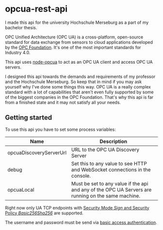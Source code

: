 # opcua-rest-api

I made this api for the university Hochschule Merseburg as a part of my bachelor thesis.

OPC Unified Architecture (OPC UA) is a cross-platform, open-source standard for data exchange from sensors to cloud applications developed by the [OPC Foundation](https://opcfoundation.org/). It's one of the most important standards for Industry 4.0.


This api uses [node-opcua](https://node-opcua.github.io/) to act as an OPC UA client and access OPC UA servers.

I designed this api towards the demands and requirements of my professor and the Hochschule Merseburg. So keep that in mind if you may ask yourself why I've done some things this way. 
OPC UA is a really complex standard with a lot of capabilities that aren't even fully supported by some of the biggest companies in the OPC Foundation. That's why this api is far from a finished state and it may not satisfy all your needs.


## Getting started
To use this api you have to set some process variables:

| Name | Description |
| ----------- | ----------- |
| opcuaDiscoveryServerUrl | URL to the OPC UA Discovery Server |
| debug | Set this to any value to see HTTP and WebSocket connections in the console. |
| opcuaLocal | Must be set to any value if the api and any of the OPC UA Servers are running on the same machine. |

Right now only UA TCP endpoints with [Security Mode *Sign* and Security Policy *Basic256Sha256*](https://documentation.unified-automation.com/uagateway/1.5.1/html/L2UaDiscoveryConnect.html) are supported.

The username and password must be send via [basic access authentication](https://en.wikipedia.org/wiki/Basic_access_authentication).


